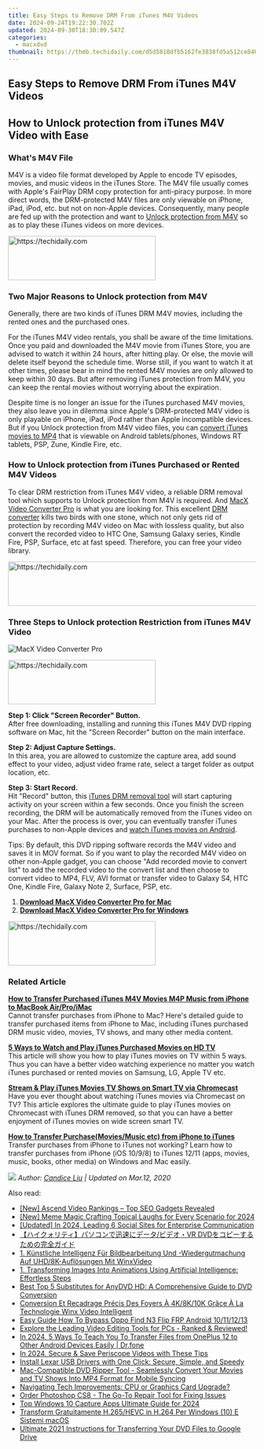 ```yaml
---
title: Easy Steps to Remove DRM From iTunes M4V Videos
date: 2024-09-24T19:22:30.702Z
updated: 2024-09-30T18:30:09.547Z
categories:
  - macxdvd
thumbnail: https://thmb.techidaily.com/d5d5810dfb5162fe3838fd5a512ce840bf5c9c8c52397ab8a1f2ef651a47611e.jpg
---
```


## Easy Steps to Remove DRM From iTunes M4V Videos

## How to Unlock protection from iTunes M4V Video with Ease 

### What's M4V File 

M4V is a video file format developed by Apple to encode TV episodes, movies, and music videos in the iTunes Store. The M4V file usually comes with Apple's FairPlay DRM copy protection for anti-piracy purpose. In more direct words, the DRM-protected M4V files are only viewable on iPhone, iPad, iPod, etc. but not on non-Apple devices. Consequently, many people are fed up with the protection and want to [Unlock protection from M4V](https://tools.techidaily.com/macxdvd/products/) so as to play these iTunes videos on more devices. 

<!-- affiliate ads begin -->
<a href="https://aidotcom.pxf.io/c/5597632/2129042/19576" target="_top" id="2129042">
  <img src="//a.impactradius-go.com/display-ad/19576-2129042" border="0" alt="https://techidaily.com" width="300" height="90"/>
</a>
<img height="0" width="0" src="https://aidotcom.pxf.io/i/5597632/2129042/19576" style="position:absolute;visibility:hidden;" border="0" />
<!-- affiliate ads end -->

### Two Major Reasons to Unlock protection from M4V

Generally, there are two kinds of iTunes DRM M4V movies, including the rented ones and the purchased ones. 

For the iTunes M4V video rentals, you shall be aware of the time limitations. Once you paid and downloaded the M4V movie from iTunes Store, you are advised to watch it within 24 hours, after hitting play. Or else, the movie will delete itself beyond the schedule time. Worse still, if you want to watch it at other times, please bear in mind the rented M4V movies are only allowed to keep within 30 days. But after removing iTunes protection from M4V, you can keep the rental movies without worrying about the expiration. 

Despite time is no longer an issue for the iTunes purchased M4V movies, they also leave you in dilemma since Apple's DRM-protected M4V video is only playable on iPhone, iPad, iPod rather than Apple incompatible devices. But if you Unlock protection from M4V video files, you can [convert iTunes movies to MP4](https://tools.techidaily.com/macxdvd/products/) that is viewable on Android tablets/phones, Windows RT tablets, PSP, Zune, Kindle Fire, etc. 

### How to Unlock protection from iTunes Purchased or Rented M4V Videos

To clear DRM restriction from iTunes M4V video, a reliable DRM removal tool which supports to Unlock protection from M4V is required. And [MacX Video Converter Pro](https://tools.techidaily.com/macxdvd/products/) is what you are looking for. This excellent [DRM converter](https://tools.techidaily.com/macxdvd/products/) kills two birds with one stone, which not only gets rid of protection by recording M4V video on Mac with lossless quality, but also convert the recorded video to HTC One, Samsung Galaxy series, Kindle Fire, PSP, Surface, etc at fast speed. Therefore, you can free your video library. 

<!-- affiliate ads begin -->
<a href="https://appsumo.8odi.net/c/5597632/2144308/7443" target="_top" id="2144308">
  <img src="//a.impactradius-go.com/display-ad/7443-2144308" border="0" alt="https://techidaily.com" width="600" height="90"/>
</a>
<img height="0" width="0" src="https://appsumo.8odi.net/i/5597632/2144308/7443" style="position:absolute;visibility:hidden;" border="0" />
<!-- affiliate ads end -->

### Three Steps to Unlock protection Restriction from iTunes M4V Video

![MacX Video Converter Pro](https://www.macxdvd.com/mac-dvd-video-converter-how-to/videoproc-image/record-mac-700.jpg)

<!-- affiliate ads begin -->
<a href="https://review-au.sjv.io/c/5597632/2098704/14409" target="_top" id="2098704">
  <img src="//a.impactradius-go.com/display-ad/14409-2098704" border="0" alt="https://techidaily.com" width="300" height="90"/>
</a>
<img height="0" width="0" src="https://review-au.sjv.io/i/5597632/2098704/14409" style="position:absolute;visibility:hidden;" border="0" />
<!-- affiliate ads end -->

**Step 1: Click "Screen Recorder" Button.**  
After free downloading, installing and running this iTunes M4V DVD ripping software on Mac, hit the "Screen Recorder" button on the main interface. 

**Step 2: Adjust Capture Settings.**   
In this area, you are allowed to customize the capture area, add sound effect to your video, adjust video frame rate, select a target folder as output location, etc. 

**Step 3: Start Record.**  
 Hit "Record" button, this [iTunes DRM removal tool](https://tools.techidaily.com/macxdvd/products/) will start capturing activity on your screen within a few seconds. Once you finish the screen recording, the DRM will be automatically removed from the iTunes video on your Mac. After the process is over, you can eventually transfer iTunes purchases to non-Apple devices and [watch iTunes movies on Android](https://tools.techidaily.com/macxdvd/products/). 

Tips: By default, this DVD ripping software records the M4V video and saves it in MOV format. So if you want to play the recorded M4V video on other non-Apple gadget, you can choose "Add recorded movie to convert list" to add the recorded video to the convert list and then choose to convert video to MP4, FLV, AVI format or transfer video to Galaxy S4, HTC One, Kindle Fire, Galaxy Note 2, Surface, PSP, etc. 

1. **[Download MacX Video Converter Pro for Mac](https://tools.techidaily.com/macxdvd/products/)**
2. **[Download MacX Video Converter Pro for Windows](https://tools.techidaily.com/macxdvd/products/)**

<!-- affiliate ads begin -->
<a href="https://aligracehair.sjv.io/c/5597632/1997675/19272" target="_top" id="1997675">
  <img src="//a.impactradius-go.com/display-ad/19272-1997675" border="0" alt="https://techidaily.com" width="300" height="90"/>
</a>
<img height="0" width="0" src="https://aligracehair.sjv.io/i/5597632/1997675/19272" style="position:absolute;visibility:hidden;" border="0" />
<!-- affiliate ads end -->

### Related Article 

[**How to Transfer Purchased iTunes M4V Movies M4P Music from iPhone to MacBook Air/Pro/iMac**](https://tools.techidaily.com/macxdvd/products/)  
 Cannot transfer purchases from iPhone to Mac? Here's detailed guide to transfer purchased items from iPhone to Mac, including iTunes purchased DRM music video, movies, TV shows, and many other media content. 

**[5 Ways to Watch and Play iTunes Purchased Movies on HD TV](https://tools.techidaily.com/macxdvd/products/)**  
 This article will show you how to play iTunes movies on TV within 5 ways. Thus you can have a better video watching experience no matter you watch iTunes purchased or rented movies on Samsung, LG, Apple TV etc. 

**[Stream & Play iTunes Movies TV Shows on Smart TV via Chromecast](https://tools.techidaily.com/macxdvd/products/)**  
 Have you ever thought about watching iTunes movies via Chromecast on TV? This article explores the ultimate guide to play iTunes movies on Chromecast with iTunes DRM removed, so that you can have a better enjoyment of iTunes movies on wide screen smart TV. 

[**How to Transfer Purchase(Movies/Music etc) from iPhone to iTunes**](https://tools.techidaily.com/macxdvd/products/)  
 Transfer purchases from iPhone to iTunes not working? Learn how to transfer purchases from iPhone (iOS 10/9/8) to iTunes 12/11 (apps, movies, music, books, other media) on Windows and Mac easily. 

_![](https://www.macxdvd.com/mac-dvd-video-converter-how-to/../image-style/article-seo/icon1.png) Author: [Candice Liu](https://www.linkedin.com/in/candice-liu-444483a3/) | Updated on Mar.12, 2020_

<ins class="adsbygoogle"
     style="display:block"
     data-ad-format="autorelaxed"
     data-ad-client="ca-pub-7571918770474297"
     data-ad-slot="1223367746"></ins>

<ins class="adsbygoogle"
     style="display:block"
     data-ad-client="ca-pub-7571918770474297"
     data-ad-slot="8358498916"
     data-ad-format="auto"
     data-full-width-responsive="true"></ins>

<span class="atpl-alsoreadstyle">Also read:</span>
<div><ul>
<li><a href="https://youtube-blog.techidaily.com/scend-video-rankings-top-seo-gadgets-revealed/"><u>[New] Ascend Video Rankings – Top SEO Gadgets Revealed</u></a></li>
<li><a href="https://article-helps.techidaily.com/new-meme-magic-crafting-topical-laughs-for-every-scenario-for-2024/"><u>[New] Meme Magic Crafting Topical Laughs for Every Scenario for 2024</u></a></li>
<li><a href="https://fox-boxes.techidaily.com/updated-in-2024-leading-6-social-sites-for-enterprise-communication/"><u>[Updated] In 2024, Leading 6 Social Sites for Enterprise Communication</u></a></li>
<li><a href="https://solve-outstanding.techidaily.com/vr-dvd/"><u>【ハイクォリティ】パソコンで迅速にデータ/ビデオ・VR DVDをコピーするための完全ガイド</u></a></li>
<li><a href="https://solve-outstanding.techidaily.com/1-kunstliche-intelligenz-fur-bildbearbeitung-und-wiedergutmachung-auf-uhd8k-auflosungen-mit-winxvideo/"><u>1. Künstliche Intelligenz Für Bildbearbeitung Und -Wiedergutmachung Auf UHD/8K-Auflösungen Mit WinxVideo</u></a></li>
<li><a href="https://solve-outstanding.techidaily.com/1-transforming-images-into-animations-using-artificial-intelligence-effortless-steps/"><u>1. Transforming Images Into Animations Using Artificial Intelligence: Effortless Steps</u></a></li>
<li><a href="https://solve-outstanding.techidaily.com/best-top-5-substitutes-for-anydvd-hd-a-comprehensive-guide-to-dvd-conversion/"><u>Best Top 5 Substitutes for AnyDVD HD: A Comprehensive Guide to DVD Conversion</u></a></li>
<li><a href="https://solve-outstanding.techidaily.com/conversion-et-recadrage-precis-des-foyers-a-4k8k10k-grace-a-la-technologie-winx-video-intelligent/"><u>Conversion Et Recadrage Précis Des Foyers À 4K/8K/10K Grâce À La Technologie Winx Video Intelligent</u></a></li>
<li><a href="https://android-frp.techidaily.com/easy-guide-how-to-bypass-oppo-find-n3-flip-frp-android-10111213-by-drfone-android/"><u>Easy Guide How To Bypass Oppo Find N3 Flip FRP Android 10/11/12/13</u></a></li>
<li><a href="https://solve-outstanding.techidaily.com/explore-the-leading-video-editing-tools-for-pcs-ranked-and-reviewed/"><u>Explore the Leading Video Editing Tools for PCs - Ranked & Reviewed!</u></a></li>
<li><a href="https://android-transfer.techidaily.com/in-2024-5-ways-to-teach-you-to-transfer-files-from-oneplus-12-to-other-android-devices-easily-drfone-by-drfone-transfer-from-android-transfer-from-android/"><u>In 2024, 5 Ways To Teach You To Transfer Files from OnePlus 12 to Other Android Devices Easily | Dr.fone</u></a></li>
<li><a href="https://fox-hovers.techidaily.com/in-2024-secure-and-save-periscope-videos-with-these-tips/"><u>In 2024, Secure & Save Periscope Videos with These Tips</u></a></li>
<li><a href="https://hardware-updates.techidaily.com/install-lexar-usb-drivers-with-one-click-secure-simple-and-speedy/"><u>Install Lexar USB Drivers with One Click: Secure, Simple, and Speedy</u></a></li>
<li><a href="https://solve-outstanding.techidaily.com/mac-compatible-dvd-ripper-tool-seamlessly-convert-your-movies-and-tv-shows-into-mp4-format-for-mobile-syncing/"><u>Mac-Compatible DVD Ripper Tool - Seamlessly Convert Your Movies and TV Shows Into MP4 Format for Mobile Syncing</u></a></li>
<li><a href="https://games-able.techidaily.com/navigating-tech-improvements-cpu-or-graphics-card-upgrade/"><u>Navigating Tech Improvements: CPU or Graphics Card Upgrade?</u></a></li>
<li><a href="https://data-safeguard.techidaily.com/order-photoshop-cs8-the-go-to-repair-tool-for-fixing-issues/"><u>Order Photoshop CS8 - The Go-To Repair Tool for Fixing Issues</u></a></li>
<li><a href="https://screen-activity-recording.techidaily.com/top-windows-10-capture-apps-ultimate-guide-for-2024/"><u>Top Windows 10 Capture Apps Ultimate Guide for 2024</u></a></li>
<li><a href="https://solve-outstanding.techidaily.com/transform-gratuitamente-h265hevc-in-h264-per-windows-10-e-sistemi-macos/"><u>Transform Gratuitamente H.265/HEVC in H.264 Per Windows (10) E Sistemi macOS</u></a></li>
<li><a href="https://solve-outstanding.techidaily.com/ultimate-2021-instructions-for-transferring-your-dvd-files-to-google-drive/"><u>Ultimate 2021 Instructions for Transferring Your DVD Files to Google Drive</u></a></li>
</ul></div>

